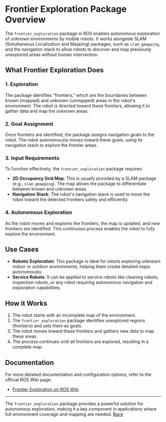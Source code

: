 # Frontier Exploration Package Overview

The `frontier_exploration` package in ROS enables autonomous exploration of unknown environments by mobile robots. It works alongside SLAM (Simultaneous Localization and Mapping) packages, such as `slam_gmapping`, and the navigation stack to allow robots to discover and map previously unexplored areas without human intervention.

## What Frontier Exploration Does

### 1. Exploration
The package identifies "frontiers," which are the boundaries between known (mapped) and unknown (unmapped) areas in the robot's environment. The robot is directed toward these frontiers, allowing it to gather data and map the unknown areas.

### 2. Goal Assignment
Once frontiers are identified, the package assigns navigation goals to the robot. The robot autonomously moves toward these goals, using its navigation stack to explore the frontier areas.

### 3. Input Requirements
To function effectively, the `frontier_exploration` package requires:
- **2D Occupancy Grid Map**: This is usually provided by a SLAM package (e.g., `slam_gmapping`). The map allows the package to differentiate between known and unknown areas.
- **Navigation Stack**: The robot's navigation stack is used to move the robot toward the detected frontiers safely and efficiently.

### 4. Autonomous Exploration
As the robot moves and explores the frontiers, the map is updated, and new frontiers are identified. This continuous process enables the robot to fully explore the environment.

## Use Cases
- **Robotic Exploration**: This package is ideal for robots exploring unknown indoor or outdoor environments, helping them create detailed maps autonomously.
- **Service Robots**: It can be applied to service robots like cleaning robots, inspection robots, or any robot requiring autonomous navigation and exploration capabilities.

## How it Works
1. The robot starts with an incomplete map of the environment.
2. The `frontier_exploration` package identifies unexplored regions (frontiers) and sets them as goals.
3. The robot moves toward these frontiers and gathers new data to map these areas.
4. The process continues until all frontiers are explored, resulting in a complete map.

## Documentation

For more detailed documentation and configuration options, refer to the official ROS Wiki page:
- [Frontier Exploration on ROS Wiki](http://wiki.ros.org/frontier_exploration)

---

The `frontier_exploration` package provides a powerful solution for autonomous exploration, making it a key component in applications where full environment coverage and mapping are needed.
[Back](https://github.com/Adipks/rover_repo?tab=readme-ov-file)
